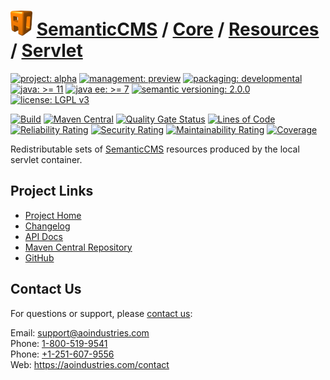 # [<img src="ao-logo.png" alt="AO Logo" width="35" height="40">](https://github.com/ao-apps) [SemanticCMS](https://github.com/ao-apps/semanticcms) / [Core](https://github.com/ao-apps/semanticcms-core) / [Resources](https://github.com/ao-apps/semanticcms-core-resources) / [Servlet](https://github.com/ao-apps/semanticcms-core-resources-servlet)

[![project: alpha](https://semanticcms.com/ao-badges/project-alpha.svg)](https://aoindustries.com/life-cycle#project-alpha)
[![management: preview](https://semanticcms.com/ao-badges/management-preview.svg)](https://aoindustries.com/life-cycle#management-preview)
[![packaging: developmental](https://semanticcms.com/ao-badges/packaging-developmental.svg)](https://aoindustries.com/life-cycle#packaging-developmental)  
[![java: &gt;= 11](https://semanticcms.com/ao-badges/java-11.svg)](https://docs.oracle.com/en/java/javase/11/)
[![java ee: &gt;= 7](https://semanticcms.com/ao-badges/javaee-7.svg)](https://docs.oracle.com/javaee/7/)
[![semantic versioning: 2.0.0](https://semanticcms.com/ao-badges/semver-2.0.0.svg)](https://semver.org/spec/v2.0.0.html)
[![license: LGPL v3](https://semanticcms.com/ao-badges/license-lgpl-3.0.svg)](https://www.gnu.org/licenses/lgpl-3.0)

[![Build](https://github.com/ao-apps/semanticcms-core-resources-servlet/workflows/Build/badge.svg?branch=master)](https://github.com/ao-apps/semanticcms-core-resources-servlet/actions?query=workflow%3ABuild)
[![Maven Central](https://maven-badges.herokuapp.com/maven-central/com.semanticcms/semanticcms-core-resources-servlet/badge.svg)](https://maven-badges.herokuapp.com/maven-central/com.semanticcms/semanticcms-core-resources-servlet)
[![Quality Gate Status](https://sonarcloud.io/api/project_badges/measure?branch=master&project=com.semanticcms%3Asemanticcms-core-resources-servlet&metric=alert_status)](https://sonarcloud.io/dashboard?branch=master&id=com.semanticcms%3Asemanticcms-core-resources-servlet)
[![Lines of Code](https://sonarcloud.io/api/project_badges/measure?branch=master&project=com.semanticcms%3Asemanticcms-core-resources-servlet&metric=ncloc)](https://sonarcloud.io/component_measures?branch=master&id=com.semanticcms%3Asemanticcms-core-resources-servlet&metric=ncloc)  
[![Reliability Rating](https://sonarcloud.io/api/project_badges/measure?branch=master&project=com.semanticcms%3Asemanticcms-core-resources-servlet&metric=reliability_rating)](https://sonarcloud.io/component_measures?branch=master&id=com.semanticcms%3Asemanticcms-core-resources-servlet&metric=Reliability)
[![Security Rating](https://sonarcloud.io/api/project_badges/measure?branch=master&project=com.semanticcms%3Asemanticcms-core-resources-servlet&metric=security_rating)](https://sonarcloud.io/component_measures?branch=master&id=com.semanticcms%3Asemanticcms-core-resources-servlet&metric=Security)
[![Maintainability Rating](https://sonarcloud.io/api/project_badges/measure?branch=master&project=com.semanticcms%3Asemanticcms-core-resources-servlet&metric=sqale_rating)](https://sonarcloud.io/component_measures?branch=master&id=com.semanticcms%3Asemanticcms-core-resources-servlet&metric=Maintainability)
[![Coverage](https://sonarcloud.io/api/project_badges/measure?branch=master&project=com.semanticcms%3Asemanticcms-core-resources-servlet&metric=coverage)](https://sonarcloud.io/component_measures?branch=master&id=com.semanticcms%3Asemanticcms-core-resources-servlet&metric=Coverage)

Redistributable sets of [SemanticCMS](https://github.com/ao-apps/semanticcms) resources produced by the local servlet container.

## Project Links
* [Project Home](https://semanticcms.com/core/resources/servlet/)
* [Changelog](https://semanticcms.com/core/resources/servlet/changelog)
* [API Docs](https://semanticcms.com/core/resources/servlet/apidocs/)
* [Maven Central Repository](https://central.sonatype.com/artifact/com.semanticcms/semanticcms-core-resources-servlet)
* [GitHub](https://github.com/ao-apps/semanticcms-core-resources-servlet)

## Contact Us
For questions or support, please [contact us](https://aoindustries.com/contact):

Email: [support@aoindustries.com](mailto:support@aoindustries.com)  
Phone: [1-800-519-9541](tel:1-800-519-9541)  
Phone: [+1-251-607-9556](tel:+1-251-607-9556)  
Web: https://aoindustries.com/contact
